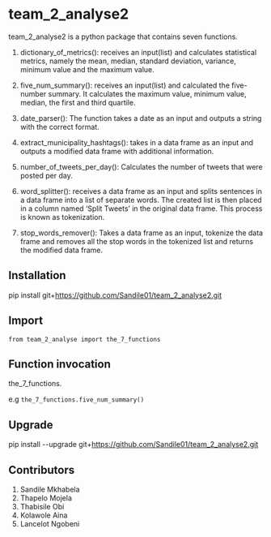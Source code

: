 # team_2_analyse2

team_2_analyse2 is a python package that contains seven functions.

1. dictionary_of_metrics(): receives an input(list) and calculates statistical metrics, namely the mean, median, standard deviation, variance, minimum value and the maximum value.

2. five_num_summary(): receives an input(list) and calculated the five-number summary. It calculates the maximum value, minimum value, median, the first and third quartile.

3. date_parser(): The function takes a date as an input and outputs a string with the correct format.

4. extract_municipality_hashtags(): takes in a data frame as an input and outputs a modified data frame with additional information.

5. number_of_tweets_per_day(): Calculates the number of tweets that were posted per day.

6. word_splitter(): receives a data frame as an input and splits sentences in a data frame into a list of separate words. The created list is then placed in a column named ‘Split Tweets’ in the original data frame. This process is known as tokenization.

7. stop_words_remover(): Takes a data frame as an input, tokenize the data frame and removes all the stop words in the tokenized list and returns the modified data frame.

## Installation

pip install git+https://github.com/Sandile01/team_2_analyse2.git

## Import
```from team_2_analyse import the_7_functions```

## Function invocation
the_7_functions.<function name>

e.g ```the_7_functions.five_num_summary()```


## Upgrade

pip install --upgrade git+https://github.com/Sandile01/team_2_analyse2.git


## Contributors

1. Sandile Mkhabela
2. Thapelo Mojela
3. Thabisile Obi
4. Kolawole Aina
5. Lancelot Ngobeni